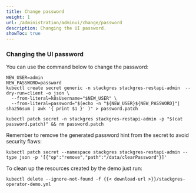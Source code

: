 ```yaml
---
title: Change password
weight: 1
url: /administration/adminui/change/password
description: Changing the UI password.
showToc: true
---
```


### Changing the UI password

You can use the command below to change the password:

```
NEW_USER=admin
NEW_PASSWORD=password
kubectl create secret generic -n stackgres stackgres-restapi-admin  --dry-run=client -o json \
  --from-literal=k8sUsername="$NEW_USER" \
  --from-literal=password="$(echo -n "${NEW_USER}${NEW_PASSWORD}"| sha256sum | awk '{ print $1 }' )" > password.patch

kubectl patch secret -n stackgres stackgres-restapi-admin -p "$(cat password.patch)" && rm password.patch
```

Remember to remove the generated password hint from the secret to avoid security flaws:

```
kubectl patch secret --namespace stackgres stackgres-restapi-admin --type json -p '[{"op":"remove","path":"/data/clearPassword"}]'
```


To clean up the resources created by the demo just run:

```
kubectl delete --ignore-not-found -f {{< download-url >}}/stackgres-operator-demo.yml
```
